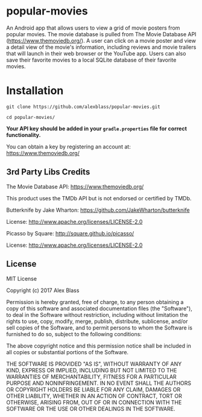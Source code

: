 # popular-movies

An Android app that allows users to view a grid of movie posters from popular movies.  The
movie database is pulled from The Movie Database API (https://www.themoviedb.org/).
A user can click on a movie poster and view a detail view of the movie's information, including
reviews and movie trailers that will launch in their web browser or the YouTube app. Users can also
save their favorite movies to a local SQLite database of their favorite movies.

# Installation

`git clone https://github.com/alexblass/popular-movies.git`

`cd popular-movies/`

**Your API key should be added in your `gradle.properties` file for correct functionality.**

You can obtain a key by registering an account at: https://www.themoviedb.org/

## 3rd Party Libs Credits

The Movie Database API: https://www.themoviedb.org/

This product uses the TMDb API but is not endorsed or certified by TMDb.

Butterknife by Jake Wharton: https://github.com/JakeWharton/butterknife

License: http://www.apache.org/licenses/LICENSE-2.0

Picasso by Square: http://square.github.io/picasso/

License: http://www.apache.org/licenses/LICENSE-2.0

## License

MIT License

Copyright (c) 2017 Alex Blass

Permission is hereby granted, free of charge, to any person obtaining a copy
of this software and associated documentation files (the "Software"), to deal
in the Software without restriction, including without limitation the rights
to use, copy, modify, merge, publish, distribute, sublicense, and/or sell
copies of the Software, and to permit persons to whom the Software is
furnished to do so, subject to the following conditions:

The above copyright notice and this permission notice shall be included in all
copies or substantial portions of the Software.

THE SOFTWARE IS PROVIDED "AS IS", WITHOUT WARRANTY OF ANY KIND, EXPRESS OR
IMPLIED, INCLUDING BUT NOT LIMITED TO THE WARRANTIES OF MERCHANTABILITY,
FITNESS FOR A PARTICULAR PURPOSE AND NONINFRINGEMENT. IN NO EVENT SHALL THE
AUTHORS OR COPYRIGHT HOLDERS BE LIABLE FOR ANY CLAIM, DAMAGES OR OTHER
LIABILITY, WHETHER IN AN ACTION OF CONTRACT, TORT OR OTHERWISE, ARISING FROM,
OUT OF OR IN CONNECTION WITH THE SOFTWARE OR THE USE OR OTHER DEALINGS IN THE
SOFTWARE.